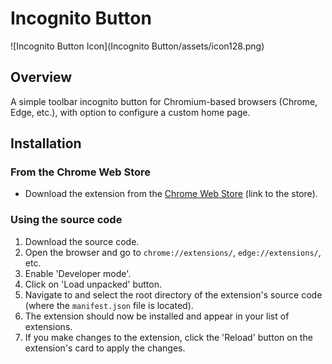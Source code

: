 # Incognito Button


![Incognito Button Icon](Incognito Button/assets/icon128.png)

## Overview
A simple toolbar incognito button for Chromium-based browsers (Chrome, Edge, etc.), with option to configure a custom home page.

## Installation

### From the Chrome Web Store
- Download the extension from the [Chrome Web Store](https://chromewebstore.google.com/detail/incognito-button/hakmbmgefmkjndplhhcnjadhkgkdplng) (link to the store).

### Using the source code

1. Download the source code.
2. Open the browser and go to `chrome://extensions/`, `edge://extensions/`, etc.
3. Enable 'Developer mode'.
4. Click on 'Load unpacked' button.
5. Navigate to and select the root directory of the extension's source code (where the `manifest.json` file is located).
6. The extension should now be installed and appear in your list of extensions.
7. If you make changes to the extension, click the 'Reload' button on the extension's card to apply the changes.
